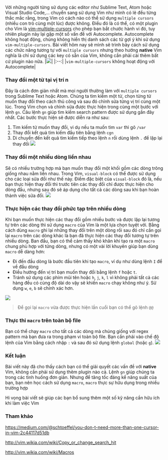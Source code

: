 Với những người từng sử dụng các editor như Sublime Text, Atom hoặc Visual Studio Code,... chuyển sang  sử dụng Vim như mình có lẽ đều từng thắc mắc rằng, trong Vim có cách nào có thể sử dụng `multiple cursors` (nhiều con trỏ cùng một lúc) được không. Điều đó là có thể, có một plugin cho Vim là [vim-multiple-cursors](https://github.com/terryma/vim-multiple-cursors) cho phép bạn bắt chước hành vi đó, tuy nhiên plugin này lại gặp một số vấn đề với Autocomplete. Autocomplete không hoạt động,  chúng không hiển thị danh sách các từ gợi ý khi sử dụng `vim-multiple-cursors`. Bài viết hôm nay sẽ mình sẽ trình bày cách sử dụng các chức năng tương tự với `multiple cursors` nhưng theo hướng **native** Vim nghĩa là chỉ sử dụng các key có sẵn của Vim, không cần phải cài thêm bất cứ plugin nào nữa.
|![](https://images.viblo.asia/c54511ca-475c-4ec0-988e-2cb9e35a83ff.gif)|
|:--:|
|`vim-multiple-cursors` không hoạt động với Autocomplete|

### Thay đổi một từ tại vị trí n
Đây là cách đơn giản nhất mà mọi người thường làm với `multiple cursors` trong Sublime Text hoặc Atom. Chúng ta tìm kiếm một từ, chọn từng từ muốn thay đổi theo cách thủ công và sau đó chỉnh sửa từng vị trí cùng một lúc.
Trong Vim chọn và chỉnh sửa được thực hiện trong cùng một bước với lệnh `gn`. Câu lệnh `gn` giúp tìm kiếm search pattern được sử dụng gần đây nhất. Các bước thực hiện sẽ được diễn ra như sau:
1. Tìm kiếm từ muốn thay đổi, vi dụ nếu ta muốn tìm `var` thì gõ `/var`
2. Thay đổi kết quả tìm kiếm đầu tiên bằng lệnh `cgn`
3. Di chuyển đến kết quả tìm kiếm tiếp theo lệnh `n` rồi dùng lệnh `.` để lặp lại thay đổi
![](https://images.viblo.asia/99e02241-f646-4117-a6ee-7206d1e90ebd.gif)

### Thay đổi một nhiều dòng liền nhau
Sẽ có nhiều trường hợp mà bạn muốn thay đổi một khối gồm các dòng trông giống nhau nằm liền nhau. Trong Vim, `visual-block` có thể được sử dụng cho các loại sửa đổi như thế này. Điểm đặc biệt của `visual-block` đó là, nếu bạn thực hiện thay đổi thì trước tiên các thay đổi chỉ được thực hiện cho dòng đầu, nhưng sau đó sẽ áp dụng cho tất cả các dòng sau khi bạn hoàn thành việc sửa đổi.
![](https://images.viblo.asia/b564dca6-caca-4ca2-9185-6e7aac3d5993.gif)

### Thực hiện các thay đổi phức tạp trên nhiều dòng
Khi bạn muốn thực hiện các thay đổi gồm nhiều bước và được lặp lại tương tự trên các dòng thì sử dụng  `macro` của Vim là một lựa chọn tuyệt vời. Bằng cách dùng `macro` ghi lại những thay đổi trên một dòng rồi sau đó chỉ cần gọi lại `macro` trên các dòng khác là bạn đã thực hiện các thay đổi tương tự trên nhiều dòng. Ban đầu, bạn có thể cảm thấy khó khăn khi tạo ra một `macro `chung phù hợp với từng dòng, nhưng có một vài lời khuyên giúp bạn dùng `macro` dễ dàng hơn:

* Đi đến đầu dòng là bước đầu tiên khi tạo `macro`, ví dụ như dùng lệnh `I` để về đầu dòng
* Điều hướng đến vị trí bạn muốn thay đổi bằng lệnh `f` hoặc `t`.
* Tránh sử dụng các phím mũi tên hoặc `h`, `j`, `k`, `l` vì không phải tất cả các hàng đều có cùng độ dài do vậy sẽ khiến `macro` chạy không như ý. Sử dụng `w`, `e`, `b` sẽ chính xác hơn.

![](https://images.viblo.asia/8f70f9a6-683d-4ea5-83b5-5042e158e65a.gif)

> Để gọi lại `macro` vừa được thực hiện lần cuổi bạn có thể gõ lệnh `@@`

### Thực thi `macro` trên toàn bộ file
Bạn có thể chạy `macro` cho tất cả các dòng mà chúng giống với regex pattern mà bạn đưa ra trong phạm vi toàn bộ file. Bạn cần phải vào chế độ lệnh của Vim bằng cách nhập `:` và sau đó sử dụng lệnh `global` (hoặc `g`).
![](https://images.viblo.asia/d08f2ddc-d2d1-4902-a815-323b93144dde.gif)
### Kết luận
Bài viết này đã cho thấy cách bạn có thể giải quyết các vấn đề với **native** Vim, không cần phải sử dụng thêm plugin nào cả. Lệnh `gn` giúp chúng ta trong các tình huống đơn giản. Nhưng để tăng tốc đáng kể năng suất của bạn, bạn nên học cách sử dụng `macro`, `macro` thực sự hữu dụng trong nhiều trường hợp 

Hi vọng bài viết sẽ giúp các bạn bổ sung thêm một số kỹ năng cần hữu ích khi làm việc Vim

### Tham khảo
https://medium.com/@schtoeffel/you-don-t-need-more-than-one-cursor-in-vim-2c44117d51db

http://vim.wikia.com/wiki/Copy_or_change_search_hit

http://vim.wikia.com/wiki/Macros